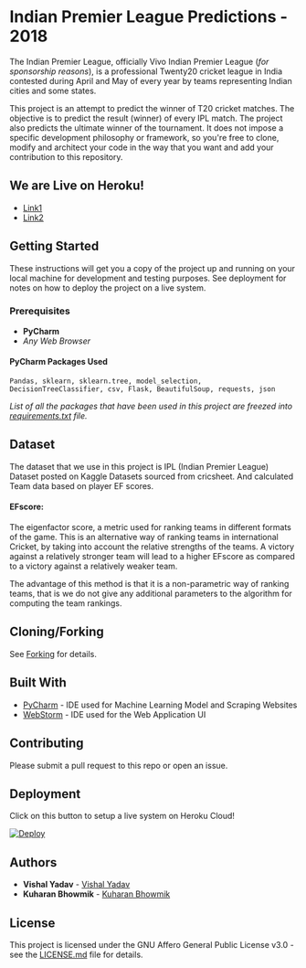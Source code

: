 # Indian Premier League Predictions - 2018
The Indian Premier League, officially Vivo Indian Premier League (_for sponsorship reasons_), is a professional Twenty20 cricket league in India contested during April and May of every year by teams representing Indian cities and some states.

This project is an attempt to predict the winner of T20 cricket matches. The objective is to predict the result (winner) of every IPL match. The project also predicts the ultimate winner of the tournament. It does not impose a specific development philosophy or framework, so you're free to clone, modify and architect your code in the way that you want and add your contribution to this repository.

## We are Live on Heroku!
* [Link1](https://ipl2018prediction.herokuapp.com/)
* [Link2](https://iplprediction2018.herokuapp.com/)

## Getting Started

These instructions will get you a copy of the project up and running on your local machine for development and testing purposes. See deployment for notes on how to deploy the project on a live system.

### Prerequisites

* **PyCharm**
* _Any Web Browser_

#### PyCharm Packages Used
```
Pandas, sklearn, sklearn.tree, model_selection, DecisionTreeClassifier, csv, Flask, BeautifulSoup, requests, json 
```
_List of all the packages that have been used in this project are freezed into [requirements.txt](requirements.txt) file._

## Dataset 
The dataset that we use in this project is IPL (Indian Premier League) Dataset posted on Kaggle Datasets sourced from cricsheet. And calculated Team data based on player EF scores. 

#### EFscore: 
The eigenfactor score, a metric used for ranking teams in different formats of the game. This is an alternative way of ranking teams in international Cricket, by taking into account the relative strengths of the teams. A victory against a relatively stronger team will lead to a higher EFscore as compared to a victory against a relatively weaker team.

The advantage of this method is that it is a non-parametric way of ranking teams, that is we do not give any additional parameters to the algorithm for computing the team rankings.

## Cloning/Forking
See [Forking](https://help.github.com/articles/fork-a-repo/) for details.

## Built With

* [PyCharm](https://www.jetbrains.com/pycharm/) - IDE used for Machine Learning Model and Scraping Websites
* [WebStorm](https://www.jetbrains.com/webstorm/) - IDE used for the Web Application UI

## Contributing

Please submit a pull request to this repo or open an issue.

## Deployment
Click on this button to setup a live system on Heroku Cloud!

[![Deploy](https://www.herokucdn.com/deploy/button.svg)](https://heroku.com/deploy)

## Authors

* **Vishal Yadav** - [Vishal Yadav](https://github.com/vishal-kr-yadav)
* **Kuharan Bhowmik** - [Kuharan Bhowmik](https://github.com/kuharan)

## License

This project is licensed under the GNU Affero General Public License v3.0 - see the [LICENSE.md](LICENSE) file for details.
